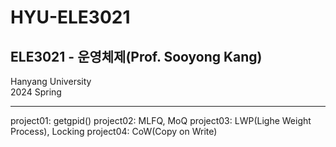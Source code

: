 # HYU-ELE3021 
## ELE3021 - 운영체제(Prof. Sooyong Kang)
Hanyang University  
2024 Spring  
<hr/>
project01: getgpid()    
project02: MLFQ, MoQ   
project03: LWP(Lighe Weight Process), Locking   
project04: CoW(Copy on Write)

